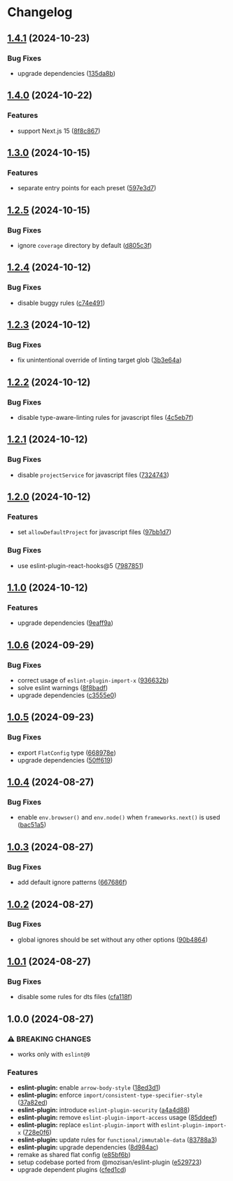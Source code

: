# Changelog

## [1.4.1](https://github.com/touchspot/eslint-config/compare/v1.4.0...v1.4.1) (2024-10-23)


### Bug Fixes

* upgrade dependencies ([135da8b](https://github.com/touchspot/eslint-config/commit/135da8b5f79e6ef683e7691641db9e241a87790f))

## [1.4.0](https://github.com/touchspot/eslint-config/compare/v1.3.0...v1.4.0) (2024-10-22)


### Features

* support Next.js 15 ([8f8c867](https://github.com/touchspot/eslint-config/commit/8f8c867f3dee4e2c0fc77a7bba2d8d6f10d92b04))

## [1.3.0](https://github.com/touchspot/eslint-config/compare/v1.2.5...v1.3.0) (2024-10-15)


### Features

* separate entry points for each preset ([597e3d7](https://github.com/touchspot/eslint-config/commit/597e3d7100409698a0295c879f523df68de8d0bc))

## [1.2.5](https://github.com/touchspot/eslint-config/compare/v1.2.4...v1.2.5) (2024-10-15)


### Bug Fixes

* ignore `coverage` directory by default ([d805c3f](https://github.com/touchspot/eslint-config/commit/d805c3fd34a0af136a2516b5ceb1d61e6f278a0e))

## [1.2.4](https://github.com/touchspot/eslint-config/compare/v1.2.3...v1.2.4) (2024-10-12)


### Bug Fixes

* disable buggy rules ([c74e491](https://github.com/touchspot/eslint-config/commit/c74e491b862d51b698980de2323ea50ca182ccd3))

## [1.2.3](https://github.com/touchspot/eslint-config/compare/v1.2.2...v1.2.3) (2024-10-12)


### Bug Fixes

* fix unintentional override of linting target glob ([3b3e64a](https://github.com/touchspot/eslint-config/commit/3b3e64aa55261e3199e00783447d2bd47d5f17e4))

## [1.2.2](https://github.com/touchspot/eslint-config/compare/v1.2.1...v1.2.2) (2024-10-12)


### Bug Fixes

* disable type-aware-linting rules for javascript files ([4c5eb7f](https://github.com/touchspot/eslint-config/commit/4c5eb7f6c53a56e6c3a0c1ef98f677fa59e3afb1))

## [1.2.1](https://github.com/touchspot/eslint-config/compare/v1.2.0...v1.2.1) (2024-10-12)


### Bug Fixes

* disable `projectService` for javascript files ([7324743](https://github.com/touchspot/eslint-config/commit/732474376e7d80a4031d5ba03146144555946fcf))

## [1.2.0](https://github.com/touchspot/eslint-config/compare/v1.1.0...v1.2.0) (2024-10-12)


### Features

* set `allowDefaultProject` for javascript files ([97bb1d7](https://github.com/touchspot/eslint-config/commit/97bb1d7140f4a1ae4afabb9f122ae50cf6d162e2))


### Bug Fixes

* use eslint-plugin-react-hooks@5 ([7987851](https://github.com/touchspot/eslint-config/commit/7987851989bc1685fb55fb3ae795947754896096))

## [1.1.0](https://github.com/touchspot/eslint-config/compare/v1.0.6...v1.1.0) (2024-10-12)


### Features

* upgrade dependencies ([9eaff9a](https://github.com/touchspot/eslint-config/commit/9eaff9aa03f9591eb5f86cb9bb1c35194048013a))

## [1.0.6](https://github.com/touchspot/eslint-config/compare/v1.0.5...v1.0.6) (2024-09-29)


### Bug Fixes

* correct usage of `eslint-plugin-import-x` ([936632b](https://github.com/touchspot/eslint-config/commit/936632b5951171148bba6cbc24f237368afa43ee))
* solve eslint warnings ([8f8badf](https://github.com/touchspot/eslint-config/commit/8f8badf4b3d27087248b796c85737d3859f66f27))
* upgrade dependencies ([c3555e0](https://github.com/touchspot/eslint-config/commit/c3555e07cf0e2aeaabc1dabec3ae347e910e5831))

## [1.0.5](https://github.com/touchspot/eslint-config/compare/v1.0.4...v1.0.5) (2024-09-23)


### Bug Fixes

* export `FlatConfig` type ([668978e](https://github.com/touchspot/eslint-config/commit/668978e9fb8ae05e9c1f79b8b6855a40da7c0a37))
* upgrade dependencies ([50ff619](https://github.com/touchspot/eslint-config/commit/50ff619cd99e19744e89ef94754b692341545aec))

## [1.0.4](https://github.com/touchspot/eslint-config/compare/v1.0.3...v1.0.4) (2024-08-27)


### Bug Fixes

* enable `env.browser()` and `env.node()` when `frameworks.next()` is used ([bac51a5](https://github.com/touchspot/eslint-config/commit/bac51a57d1afea3043ed693a54b5b5ea40eaed10))

## [1.0.3](https://github.com/touchspot/eslint-config/compare/v1.0.2...v1.0.3) (2024-08-27)


### Bug Fixes

* add default ignore patterns ([667686f](https://github.com/touchspot/eslint-config/commit/667686f0ec9d518c0a8466fc1d4f9b942c7a3645))

## [1.0.2](https://github.com/touchspot/eslint-config/compare/v1.0.1...v1.0.2) (2024-08-27)


### Bug Fixes

* global ignores should be set without any other options ([90b4864](https://github.com/touchspot/eslint-config/commit/90b48640c8e286529b99aab66c63ea299c5f6abf))

## [1.0.1](https://github.com/touchspot/eslint-config/compare/v1.0.0...v1.0.1) (2024-08-27)


### Bug Fixes

* disable some rules for dts files ([cfa118f](https://github.com/touchspot/eslint-config/commit/cfa118fc8af988e153a6a1792ea1cb06dc9e8a40))

## 1.0.0 (2024-08-27)


### ⚠ BREAKING CHANGES

* works only with `eslint@9`

### Features

* **eslint-plugin:** enable `arrow-body-style` ([18ed3d1](https://github.com/touchspot/eslint-config/commit/18ed3d1c3091f5bd0f358d67e7a726a366eee107))
* **eslint-plugin:** enforce `import/consistent-type-specifier-style` ([37a82ed](https://github.com/touchspot/eslint-config/commit/37a82edd93988b431be26cc8f644097b8133b8c3))
* **eslint-plugin:** introduce `eslint-plugin-security` ([a4a4d88](https://github.com/touchspot/eslint-config/commit/a4a4d88ebfc4db1fc436183fe454cb07236b2e7c))
* **eslint-plugin:** remove `eslint-plugin-import-access` usage ([85ddeef](https://github.com/touchspot/eslint-config/commit/85ddeef87df0b6591f55626b8439cb2dfe14f1b5))
* **eslint-plugin:** replace `eslint-plugin-import` with `eslint-plugin-import-x` ([728e0f6](https://github.com/touchspot/eslint-config/commit/728e0f66b97dce50631f116f739560bd2b5cf36b))
* **eslint-plugin:** update rules for `functional/immutable-data` ([83788a3](https://github.com/touchspot/eslint-config/commit/83788a35e77ad5b214cd81acb36290357ae2acd4))
* **eslint-plugin:** upgrade dependencies ([8d984ac](https://github.com/touchspot/eslint-config/commit/8d984acb7abc400f40a1a5d887b87a3fff348ae4))
* remake as shared flat config ([e85bf6b](https://github.com/touchspot/eslint-config/commit/e85bf6b6e57974f4b3d254c56edad0523558875b))
* setup codebase ported from @mozisan/eslint-plugin ([e529723](https://github.com/touchspot/eslint-config/commit/e529723d78a26e61fe8c89f9fbf36db650ec4998))
* upgrade dependent plugins ([cfed1cd](https://github.com/touchspot/eslint-config/commit/cfed1cd6fec2d3e3f022b5fe799a27b4ef72d55c))
